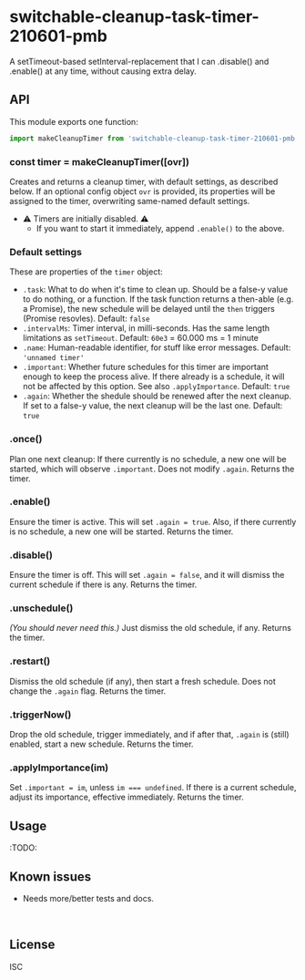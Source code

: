﻿
<!--#echo json="package.json" key="name" underline="=" -->
switchable-cleanup-task-timer-210601-pmb
========================================
<!--/#echo -->

<!--#echo json="package.json" key="description" -->
A setTimeout-based setInterval-replacement that I can .disable() and .enable()
at any time, without causing extra delay.
<!--/#echo -->



API
---

This module exports one function:

```javascript
import makeCleanupTimer from 'switchable-cleanup-task-timer-210601-pmb';
```


### const timer = makeCleanupTimer([ovr])

Creates and returns a cleanup timer, with default settings, as described below.
If an optional config object `ovr` is provided, its properties will be
assigned to the timer, overwriting same-named default settings.

* ⚠ Timers are initially disabled. ⚠
  * If you want to start it immediately, append `.enable()` to the above.


### Default settings

These are properties of the `timer` object:

* `.task`: What to do when it's time to clean up.
  Should be a false-y value to do nothing, or a function.
  If the task function returns a then-able (e.g. a Promise),
  the new schedule will be delayed until the `then` triggers
  (Promise resovles).
  Default: `false`
* `.intervalMs`: Timer interval, in milli-seconds.
  Has the same length limitations as `setTimeout`.
  Default: `60e3` = 60.000 ms = 1 minute
* `.name`: Human-readable identifier, for stuff like error messages.
  Default: `'unnamed timer'`
* `.important`: Whether future schedules for this timer are important
  enough to keep the process alive.
  If there already is a schedule, it will not be affected by this option.
  See also `.applyImportance`.
  Default: `true`
* `.again`: Whether the shedule should be renewed after the next cleanup.
  If set to a false-y value, the next cleanup will be the last one.
  Default: `true`


### .once()

Plan one next cleanup:
If there currently is no schedule, a new one will be started,
which will observe `.important`.
Does not modify `.again`.
Returns the timer.


### .enable()

Ensure the timer is active.
This will set `.again = true`.
Also, if there currently is no schedule, a new one will be started.
Returns the timer.


### .disable()

Ensure the timer is off.
This will set `.again = false`,
and it will dismiss the current schedule if there is any.
Returns the timer.


### .unschedule()

_(You should never need this.)_
Just dismiss the old schedule, if any.
Returns the timer.


### .restart()

Dismiss the old schedule (if any), then start a fresh schedule.
Does not change the `.again` flag.
Returns the timer.


### .triggerNow()

Drop the old schedule, trigger immediately,
and if after that, `.again` is (still) enabled, start a new schedule.
Returns the timer.


### .applyImportance(im)

Set `.important = im`, unless `im === undefined`.
If there is a current schedule, adjust its importance, effective immediately.
Returns the timer.






Usage
-----

:TODO:


<!--#toc stop="scan" -->



Known issues
------------

* Needs more/better tests and docs.




&nbsp;


License
-------
<!--#echo json="package.json" key=".license" -->
ISC
<!--/#echo -->
